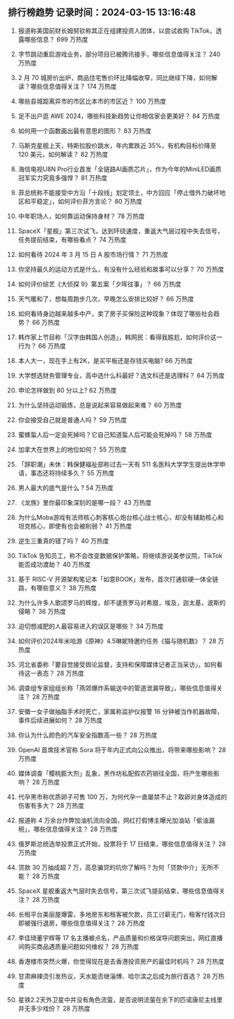 
## 排行榜趋势 记录时间：2024-03-15 13:16:48
  
  1. 报道称美国前财长姆努钦称其正在组建投资人团体，以尝试收购 TikTok，透露哪些信息？ 699 万热度
    
  2. 字节跳动重启游戏业务，部分项目已被腾讯接手，哪些信息值得关注？ 240 万热度
    
  3. 2 月 70 城房价出炉，商品住宅售价环比降幅收窄，同比继续下降，如何解读？哪些信息值得关注？ 174 万热度
    
  4. 哪些县城距离异市的市区比本市的市区近？ 100 万热度
    
  5. 足不出户逛 AWE 2024，哪些科技新趋势让你相信家会更美好？ 84 万热度
    
  6. 如何用一个函数画出最有意思的图形？ 83 万热度
    
  7. 马斯克星舰上天，特斯拉股价跳水，年内累跌近 35%，有机构目标价降至 120 美元，如何解读？ 82 万热度
    
  8. 海信电视U8N Pro行业首发「全链路AI画质芯片」，作为今年的MiniLED画质冠军实力究竟多强悍？ 81 万热度
    
  9. 菲总统称不能接受中方沿「十段线」划定领土，中方回应「停止借外力破坏地区和平稳定」，如何评价菲方言论？ 80 万热度
    
  10. 中年职场人，如何靠运动保持身材？ 78 万热度
    
  11. SpaceX「星舰」第三次试飞，达到环绕速度，重返大气层过程中失去信号，任务提前结束，有哪些看点？ 74 万热度
    
  12. 如何看待 2024 年 3 月 15 日 A 股市场行情？ 71 万热度
    
  13. 你坚持最久的运动方式是什么，有没有什么经验和故事可以分享？ 70 万热度
    
  14. 如何评价综艺《大侦探 9》第五案「夕晖往事」？ 66 万热度
    
  15. 天气暖和了，想每周跑步几次，早晚怎么安排比较好？ 66 万热度
    
  16. 如何看待身边越来越多中产，卖了房子买保险这种现象？体现了哪些社会趋势？ 66 万热度
    
  17. 韩作家上节目称「汉字由韩国人创造」，韩网民：看得我尴尬，如何评价这一行为？ 66 万热度
    
  18. 本人大一，现在手上有2K，是买平板还是存钱买电脑? 66 万热度
    
  19. 大学想选财务管理专业，高中选什么科最好？选文科还是选理科？ 64 万热度
    
  20. 申论怎样做到 80 分以上? 62 万热度
    
  21. 为什么坚持运动锻炼，总是说起来容易做起来难？ 60 万热度
    
  22. 你会接受自己就是普通人吗？ 59 万热度
    
  23. 蜜蜂蜇人后一定会死掉吗？它自己知道蜇人后可能会死掉吗？ 58 万热度
    
  24. 加拿大在世界上的地位如何？ 55 万热度
    
  25. 「辞职潮」未休：韩保健福祉部称过去一天有 511 名医科大学学生提出休学申请，事态还将持续多久？ 55 万热度
    
  26. 男人最大的底气是什么 ? 54 万热度
    
  27. 《龙族》里你最印象深刻的是哪一段？ 43 万热度
    
  28. 为什么Moba游戏有法师核心刺客核心炮台核心战士核心，却没有辅助核心和坦克核心，即使有也会被削弱？ 41 万热度
    
  29. 逆生三重真的错了吗？ 40 万热度
    
  30. TikTok 告知员工，称不会改变数据保护策略，将继续游说美参议院，TikTok 能否成功渡劫？ 40 万热度
    
  31. 基于 RISC-V 开源架构笔记本「如意BOOK」发布，首次打通软硬一体全链路，有哪些意义？ 38 万热度
    
  32. 为什么许多人歌颂罗马的辉煌，却不谴责罗马对希腊，埃及，迦太基，波斯的侵略？ 36 万热度
    
  33. 迫切想减肥的人最容易进入的误区是哪些？ 34 万热度
    
  34. 如何评价2024年米哈游《原神》4.5琳妮特邀约任务《猫与随机数》？ 28 万热度
    
  35. 河北省委称「要自觉接受舆论监督，支持和保障媒体记者正当采访」，如何看待这一表态？ 28 万热度
    
  36. 调查组专家组组长称「燕郊爆炸系输送中的管道泄漏导致」，哪些信息值得关注？ 28 万热度
    
  37. 安徽一女子做抽脂手术时死亡，家属称监护仪报警 16 分钟被当作机器故障，事件后续进展如何？ 28 万热度
    
  38. 你认为什么颜色的汽车安全指数高一些？ 28 万热度
    
  39. OpenAI 首席技术官称 Sora 将于年内正式向公众推出，将带来哪些影响？ 28 万热度
    
  40. 媒体调查「樱桃膨大剂」乱象，黑作坊私配假农药销往全国，将产生哪些影响？ 28 万热度
    
  41. 代孕黑市称优质卵子可售 100 万，为何代孕一直屡禁不止？取卵对身体造成的伤害有多大？ 28 万热度
    
  42. 报道称 4 万余台作弊加油机流向全国，网红打假博主曝光加油站「偷油漏税」，哪些信息值得关注？ 28 万热度
    
  43. 俄罗斯总统选举投票正式开始，投票将于 17 日结束，哪些信息值得关注？ 28 万热度
    
  44. 贷款 30 万抽成超 7 万，高息骗贷的坑你了解吗？为何「贷款中介」无所不能？ 28 万热度
    
  45. SpaceX 星舰重返大气层时失去信号，第三次试飞提前结束，哪些信息值得关注？ 28 万热度
    
  46. 长租平台美丽屋爆雷，多地房东和租客被欠款，员工讨薪无门，租客付钱次日即被强行退房，哪些信息值得关注？ 28 万热度
    
  47. 李佳琦董宇辉等 17 名主播被点名，产品质量和价格误导问题突出，网红直播间购买商品遇质量问题如何维权？ 28 万热度
    
  48. 香港楼市突然火爆，你觉得现在是去香港投资房产的最佳时机吗？ 28 万热度
    
  49. 甘肃麻辣烫引发热议，天水能否继淄博、哈尔滨之后成为旅行首选？ 28 万热度
    
  50. 星铁2.2天外卫星中并没有角色流萤，是否说明流萤在余下的匹诺康尼主线里并无多少戏份？ 28 万热度
    